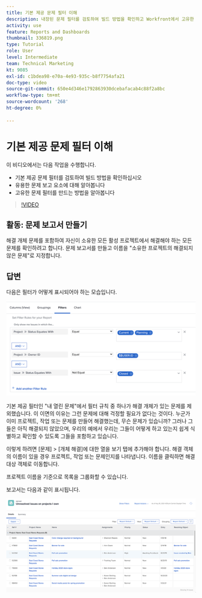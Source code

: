 ```yaml
---
title: 기본 제공 문제 필터 이해
description: 내장된 문제 필터를 검토하여 빌드 방법을 확인하고 Workfront에서 고유한 문제 필터를 만드는 방법을 알아봅니다.
activity: use
feature: Reports and Dashboards
thumbnail: 336819.png
type: Tutorial
role: User
level: Intermediate
team: Technical Marketing
kt: 9085
exl-id: c1bdea98-e70a-4e93-935c-b8f7754afa21
doc-type: video
source-git-commit: 650e4d346e1792863930dcebafacab4c88f2a8bc
workflow-type: tm+mt
source-wordcount: '268'
ht-degree: 0%

---
```


# 기본 제공 문제 필터 이해

이 비디오에서는 다음 작업을 수행합니다.

* 기본 제공 문제 필터를 검토하여 빌드 방법을 확인하십시오
* 유용한 문제 보고 요소에 대해 알아봅니다
* 고유한 문제 필터를 만드는 방법을 알아봅니다

>[!VIDEO](https://video.tv.adobe.com/v/336819/?quality=12&learn=on)

## 활동: 문제 보고서 만들기

해결 개체 문제를 포함하여 자신이 소유한 모든 활성 프로젝트에서 해결해야 하는 모든 문제를 확인하려고 합니다. 문제 보고서를 만들고 이름을 &quot;소유한 프로젝트의 해결되지 않은 문제&quot;로 지정합니다.

## 답변

다음은 필터가 어떻게 표시되어야 하는 모습입니다.

![문제 필터를 만드는 화면의 이미지입니다.](assets/opening-built-in-issue-filters-1.png)

기본 제공 필터인 &quot;내 열린 문제&quot;에서 필터 규칙 중 하나가 해결 개체가 있는 문제를 제외했습니다. 이 이면의 이유는 그런 문제에 대해 걱정할 필요가 없다는 것이다. 누군가 이미 프로젝트, 작업 또는 문제를 만들어 해결했는데, 무슨 문제가 있습니까? 그러나 그들은 아직 해결되지 않았으며, 우리의 예에서 우리는 그들이 어떻게 하고 있는지 쉽게 식별하고 확인할 수 있도록 그들을 포함하고 있습니다.

이렇게 하려면 [문제] > [개체 해결]에 대한 열을 보기 탭에 추가해야 합니다. 해결 객체의 이름이 있을 경우 프로젝트, 작업 또는 문제인지를 나타냅니다. 이름을 클릭하면 해결 대상 객체로 이동합니다.

프로젝트 이름을 기준으로 목록을 그룹화할 수 있습니다.

보고서는 다음과 같이 표시됩니다.

![문제 보고서의 이미지](assets/opening-built-in-issue-filters-2.png)

